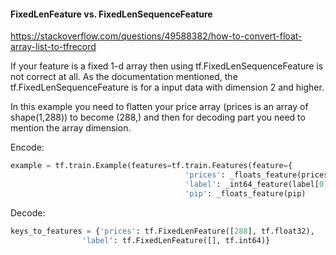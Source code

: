 #### FixedLenFeature vs. FixedLenSequenceFeature 

<https://stackoverflow.com/questions/49588382/how-to-convert-float-array-list-to-tfrecord>

If your feature is a fixed 1-d array then using tf.FixedLenSequenceFeature is not correct at all. As the documentation mentioned, the tf.FixedLenSequenceFeature is for a input data with dimension 2 and higher. 

In this example you need to flatten your price array (prices is an array of shape(1,288)) to become (288,) and then for decoding part you need to mention the array dimension.

Encode:

```py
example = tf.train.Example(features=tf.train.Features(feature={
                                       'prices': _floats_feature(prices.tolist()),
                                       'label': _int64_feature(label[0]),
                                       'pip': _floats_feature(pip)
```

Decode:

```py
keys_to_features = {'prices': tf.FixedLenFeature([288], tf.float32),
                'label': tf.FixedLenFeature([], tf.int64)}
```